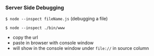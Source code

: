 ### Server Side Debugging


`$ node --inspect fileName.js` (debugging a file)

`$ node --inspect ./bin/www`
  - copy the url
  - paste in browser with console window
  - will show in the console window under `file://` in source column
